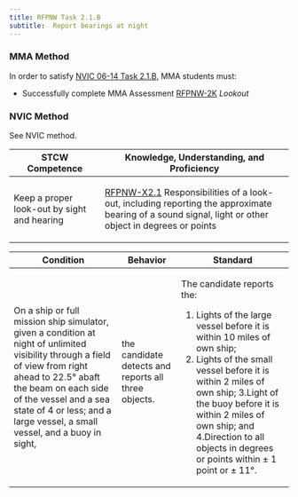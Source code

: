 ```yaml
---
title: RFPNW Task 2.1.B 
subtitle:  Report bearings at night
---
```



### MMA Method

In order to satisfy  [NVIC 06-14  Task  2.1.B](/stcw23/assets/images/nvic-06-14.pdf), MMA students must:

* Successfully complete MMA Assessment  [RFPNW-2K](RFPNW-2K) *Lookout*


### NVIC Method

<a onclick="togglevisibility('nvic_methods')" >See NVIC method.</a>

<div id='nvic_methods' class='hide'>

<table>
<thead>
<tr>
<th class='forty'> STCW Competence </th>
<th class='sixty'> Knowledge, Understanding, and Proficiency </th>
</tr>
</thead>




<tbody>
<tr><td markdown='1'>

Keep a proper look-out by sight and hearing

</td><td markdown='1'>

[RFPNW-X2.1](../../tables/24.html#RFPNW-X2.1) Responsibilities of a look-out, including reporting the approximate bearing of a sound signal, light or other object in degrees or points

</td></tr>


</tbody>
</table>


<table>
<thead>
<tr><th class='twenty'>  Condition </th><th class='twenty'> Behavior </th><th  class='sixty'>Standard </th></tr>
</thead>
<tbody >



<tr><td markdown='1'>

On a ship or full mission ship simulator, given a condition at night of unlimited visibility through a field of view from right ahead to 22.5° abaft the beam on each side of the vessel and a sea state of 4 or less; and a large vessel, a small vessel, and a buoy in sight,

</td><td markdown='1'>

the candidate detects and reports all three objects.

<br>

<div class="tooltip">
<span class="tooltiptext">
</span>
</div>


</td><td markdown='1'>

The candidate reports the:

1. Lights of the large vessel before it is within 10 miles of own ship;
2. Lights of the small vessel before it is within 2 miles of own ship;
3.Light of the buoy before it is within 2 miles of own ship; and
4.Direction to all objects in degrees or points within ± 1 point or ± 11°.

</td></tr>
</tbody>
</table>
</div>
